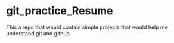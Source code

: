 # git_practice_Resume
This a repo that would contain simple projects that would help me understand git and github
